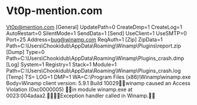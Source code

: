 # Vt0p-mention.com
Vt0p@mention.com
[General]
UpdatePath=0
CreateDmp=1
CreateLog=1
AutoRestart=0
SilentMode=1
SendData=1
[Send]
UseClient=1
UseSMTP=0
Port=25
Address=bug@winamp.com
ReqAuth=1
[Zip]
ZipData=1
Path=C:\Users\Chookidub\AppData\Roaming\Winamp\Plugins\report.zip
[Dump]
Type=0
Path=C:\Users\Chookidub\AppData\Roaming\Winamp\Plugins\_crash.dmp
[Log]
System=1
Registry=1
Stack=1
Module=1
Path=C:\Users\Chookidub\AppData\Roaming\Winamp\Plugins\_crash.log
[Temp]
TS=
LOG=1
DMP=1
WA=C:\Program Files (x86)\Winamp\winamp.exe
Body=Winamp client version: 5.9.1 Build 10029winamp caused an Access Violation (0xc0000005) in module winamp.exe at 0023:004adaa2.Exception handler called in Winamp.
